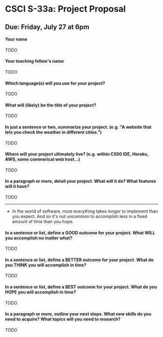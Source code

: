 # CSCI S-33a: Project Proposal
## Due: Friday, July 27 at 6pm

#### Your name

TODO

#### Your teaching fellow's name

TODO

#### Which language(s) will you use for your project?

TODO

#### What will (likely) be the title of your project?

TODO

#### In just a sentence or two, summarize your project. (e.g. "A website that lets you check the weather in different cities.")

TODO

#### Where will your project ultimately live? (e.g. within CS50 IDE, Heroku, AWS, some commerical web host...)

TODO

#### In a paragraph or more, detail your project. What will it do? What features will it have?

TODO

<hr>

- In the world of software, most everything takes longer to implement than you expect. And so it's not uncommon to accomplish less in a fixed amount of time than you hope.

#### In a sentence or list, define a GOOD outcome for your project. What WILL you accomplish no matter what?

TODO

#### In a sentence or list, define a BETTER outcome for your project. What do you THINK you will accomplish in time?

TODO

#### In a sentence or list, define a BEST outcome for your project. What do you HOPE you will accomplish in time?

TODO

#### In a paragraph or more, outline your next steps. What new skills do you need to acquire? What topics will you need to research?

TODO
